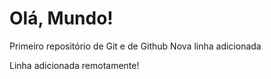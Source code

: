 # Olá, Mundo!
 Primeiro repositório de Git e de Github
 Nova linha adicionada

Linha adicionada remotamente!
